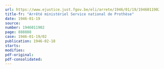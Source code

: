 ```yaml
---
url: https://www.ejustice.just.fgov.be/eli/arrete/1946/01/19/1946011902/justel
title-fr: "Arrêté ministériel Service national de Prothèse"
date: 1946-01-19
source:
number: 1946011902
page: 888888
case: 1946-01-19/02
publication: 1946-02-18
starts:
modifies:
pdf-original:
pdf-consolidated:
---
```


